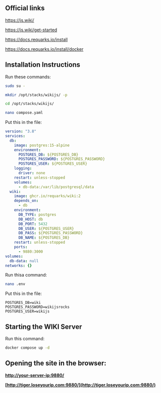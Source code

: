 ## Official links

https://js.wiki/

https://js.wiki/get-started

https://docs.requarks.io/install

https://docs.requarks.io/install/docker

## Installation Instructions
Run these commands:
```bash
sudo su -

mkdir /opt/stacks/wikijs/ -p

cd /opt/stacks/wikijs/

nano compose.yaml
```

Put this in the file:
```yaml
version: "3.8"
services:
  db:
    image: postgres:15-alpine
    environment:
      POSTGRES_DB: ${POSTGRES_DB}
      POSTGRES_PASSWORD: ${POSTGRES_PASSWORD}
      POSTGRES_USER: ${POSTGRES_USER}
    logging:
      driver: none
    restart: unless-stopped
    volumes:
      - db-data:/var/lib/postgresql/data
  wiki:
    image: ghcr.io/requarks/wiki:2
    depends_on:
      - db
    environment:
      DB_TYPE: postgres
      DB_HOST: db
      DB_PORT: 5432
      DB_USER: ${POSTGRES_USER}
      DB_PASS: ${POSTGRES_PASSWORD}
      DB_NAME: ${POSTGRES_DB}
    restart: unless-stopped
    ports:
      - 9880:3000
volumes:
  db-data: null
networks: {}


```
Run thisa command:
```bash
nano .env
```
Put this in the file:
```
POSTGRES_DB=wiki
POSTGRES_PASSWORD=wikijsrocks
POSTGRES_USER=wikijs
```

## Starting the WIKI Server
Run this command:
```bash
docker compose up -d
```
## Opening the site in the browser:
**[http://your-server-ip:9880/](http://your-server-ip:9880/)**

**[http://tiger.loseyourip.com:9880/](http://tiger.loseyourip.com:9880/)**
